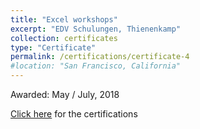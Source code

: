 ```yaml
---
title: "Excel workshops"
excerpt: "EDV Schulungen, Thienenkamp"
collection: certificates
type: "Certificate"
permalink: /certifications/certificate-4
#location: "San Francisco, California"
---
```

Awarded: May / July, 2018


[Click here](https://www.lbrilh.github.io/files/EDV_Certificate.pdf) for the certifications

